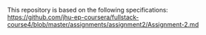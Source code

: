 This repository is based on the following specifications:
https://github.com/jhu-ep-coursera/fullstack-course4/blob/master/assignments/assignment2/Assignment-2.md
